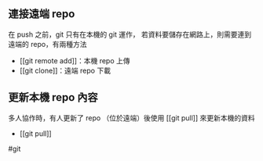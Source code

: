 ## 連接遠端 repo
在 push 之前，git 只有在本機的 git 運作，
若資料要儲存在網路上，則需要連到遠端的 repo，有兩種方法
- [[git remote add]]：本機 repo 上傳
- [[git clone]]：遠端 repo 下載

## 更新本機 repo 內容
多人協作時，有人更新了 repo （位於遠端）後使用 [[git pull]] 來更新本機的資料
- [[git pull]]


#git